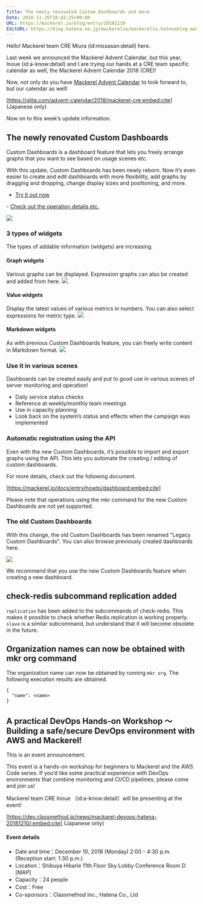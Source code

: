 ```yaml
---
Title: The newly renovated Custom Dashboards and more
Date: 2018-11-26T18:42:25+09:00
URL: https://mackerel.io/blog/entry/20181119
EditURL: https://blog.hatena.ne.jp/mackerelio/mackerelio.hatenablog.mackerel.io/atom/entry/10257846132676110399
---
```


Hello! Mackerel team CRE Miura (id:missasan:detail) here.

Last week we announced the Mackerel Advent Calendar, but this year, Inoue (id:a-know:detail) and I are trying our hands at a CRE team specific calendar as well, the Mackerel Advent Calendar 2018 (CRE)!

Now, not only do you have [Mackerel Advent Calendar](https://qiita.com/advent-calendar/2018/mackerel) to look forward to, but our calendar as well!

[https://qiita.com/advent-calendar/2018/mackerel-cre:embed:cite] (Japanese only)

Now on to this week’s update information.

## The newly renovated Custom Dashboards

Custom Dashboards is a dashboard feature that lets you freely arrange graphs that you want to see based on usage scenes etc.

With this update, Custom Dashboards has been newly reborn. Now it’s even easier to create and edit dashboards with more flexibility, add graphs by dragging and dropping, change display sizes and positioning, and more.
 
- <a href="https://mackerel.io/my/dashboards/-/new">Try it out now
</a>
- <a href="https://mackerel.io/docs/entry/howto/dashboard">Check out the operation details etc.
</a>

![](https://cdn-ak.f.st-hatena.com/images/fotolife/a/andyyk/20181126/20181126183428.png)

### 3 types of widgets
The types of addable information (widgets) are increasing.

#### Graph widgets
Various graphs can be displayed. Expression graphs can also be created and added from here.
![](https://cdn-ak.f.st-hatena.com/images/fotolife/a/andyyk/20181126/20181126183436.png)

#### Value widgets
Display the latest values of various metrics in numbers. You can also select expressions for metric type.
![](https://cdn-ak.f.st-hatena.com/images/fotolife/a/andyyk/20181126/20181126183434.png)

#### Markdown widgets
As with previous Custom Dashboards feature, you can freely write content in Markdown format.
![](https://cdn-ak.f.st-hatena.com/images/fotolife/a/andyyk/20181126/20181126183431.png)

### Use it in various scenes

Dashboards can be created easily and put to good use in various scenes of server monitoring and operation!

- Daily service status checks
- Reference at weekly/monthly team meetings
- Use in capacity planning
- Look back on the system’s status and effects when the campaign was implemented

### Automatic registration using the API

Even with the new Custom Dashboards, it’s possible to import and export graphs using the API. This lets you automate the creating / editing of custom dashboards.

For more details, check out the following document.

[https://mackerel.io/docs/entry/howto/dashboard:embed:cite]

Please note that operations using the mkr command for the new Custom Dashboards are not yet supported.

### The old Custom Dashboards

With this change, the old Custom Dashboards has been renamed "Legacy Custom Dashboards". You can also browse previously created dashboards here.

![](https://cdn-ak.f.st-hatena.com/images/fotolife/a/andyyk/20181126/20181126183439.png)

We recommend that you use the new Custom Dashboards feature when creating a new dashboard.

## check-redis subcommand replication added

`replication` has been added to the subcommands of check-redis. This makes it possible to check whether Redis replication is working properly.  `slave` is a similar subcommand, but understand that it will become obsolete in the future.

## Organization names can now be obtained with mkr org command

The organization name can now be obtained by running `mkr org`. The following execution results are obtained.

```
{
  "name": <name>
}
``` 

## A practical DevOps Hands-on Workshop 〜 Building a safe/secure DevOps environment with AWS and Mackerel!

This is an event announcement.

This event is a hands-on workshop for beginners to Mackerel and the AWS Code series. If you’d like some practical experience with DevOps environments that combine monitoring and CI/CD pipelines, please come and join us!

Mackerel team CRE Inoue （id:a-know:detail）will be presenting at the event!

[https://dev.classmethod.jp/news/mackarel-devops-hatena-20181210/:embed:cite] (Japanese only)

#### Event details
- Date and time：December 10, 2018 (Monday) 2:00 - 4:30 p.m. (Reception start: 1:30 p.m.)
- Location：Shibuya Hikarie 11th Floor Sky Lobby Conference Room D [MAP]
- Capacity：24 people
- Cost：Free
- Co-sponsors：Classmethod Inc., Hatena Co., Ltd
